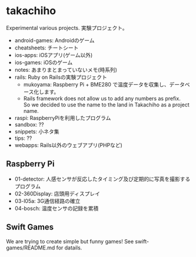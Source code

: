 # takachiho
Experimental various projects.
実験プロジェクト。

- android-games: Androidのゲーム
- cheatsheets: チートシート
- ios-apps: iOSアプリ(ゲーム以外)
- ios-games: iOSのゲーム
- notes: あまりまとまっていないメモ(時系列)
- rails: Ruby on Railsの実験プロジェクト
  - mukoyama: Raspberry Pi + BME280 で温度データを収集し、データベース化します。
  - Rails framework does not allow us to add any numbers as prefix.  
    So we decided to use the name to the land in Takachiho as a project name.
- raspi: RaspberryPiを利用したプログラム
- sandbox: ??
- snippets: 小ネタ集
- tips: ??
- webapps: Rails以外のウェブアプリ(PHPなど)  

## Raspberry Pi
- 01-detector:
  人感センサが反応したタイミング及び定期的に写真を撮影するプログラム
- 02-360Display:
  店頭用ディスプレイ
- 03-l05a:
  3G通信経路の確立
- 04-bosch:
  温度センサの記録を累積

## Swift Games
We are trying to create simple but funny games!
See swift-games/README.md for datails.
